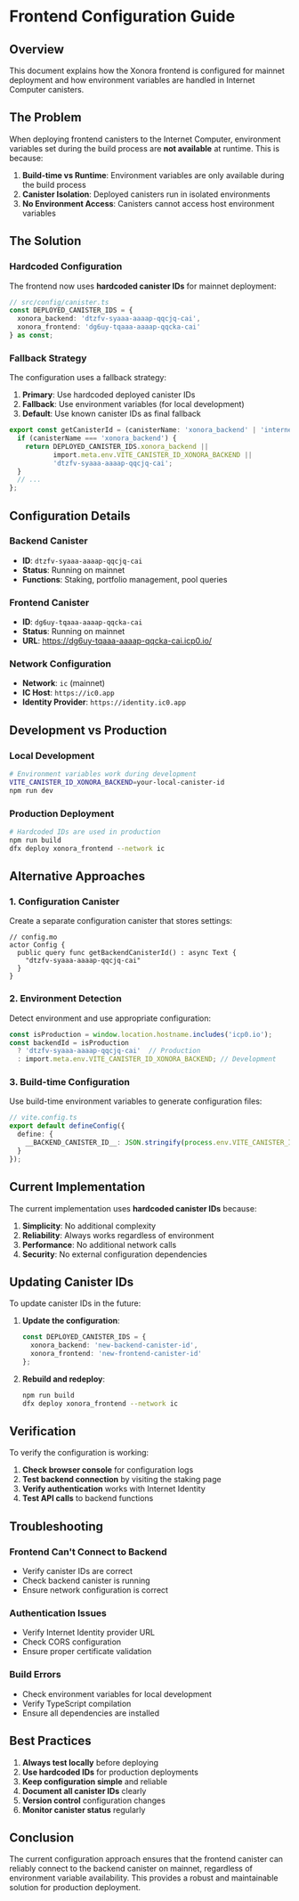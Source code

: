 # Frontend Configuration Guide

## Overview

This document explains how the Xonora frontend is configured for mainnet deployment and how environment variables are handled in Internet Computer canisters.

## The Problem

When deploying frontend canisters to the Internet Computer, environment variables set during the build process are **not available** at runtime. This is because:

1. **Build-time vs Runtime**: Environment variables are only available during the build process
2. **Canister Isolation**: Deployed canisters run in isolated environments
3. **No Environment Access**: Canisters cannot access host environment variables

## The Solution

### Hardcoded Configuration

The frontend now uses **hardcoded canister IDs** for mainnet deployment:

```typescript
// src/config/canister.ts
const DEPLOYED_CANISTER_IDS = {
  xonora_backend: 'dtzfv-syaaa-aaaap-qqcjq-cai',
  xonora_frontend: 'dg6uy-tqaaa-aaaap-qqcka-cai'
} as const;
```

### Fallback Strategy

The configuration uses a fallback strategy:

1. **Primary**: Use hardcoded deployed canister IDs
2. **Fallback**: Use environment variables (for local development)
3. **Default**: Use known canister IDs as final fallback

```typescript
export const getCanisterId = (canisterName: 'xonora_backend' | 'internet_identity'): string => {
  if (canisterName === 'xonora_backend') {
    return DEPLOYED_CANISTER_IDS.xonora_backend || 
           import.meta.env.VITE_CANISTER_ID_XONORA_BACKEND || 
           'dtzfv-syaaa-aaaap-qqcjq-cai';
  }
  // ...
};
```

## Configuration Details

### Backend Canister
- **ID**: `dtzfv-syaaa-aaaap-qqcjq-cai`
- **Status**: Running on mainnet
- **Functions**: Staking, portfolio management, pool queries

### Frontend Canister
- **ID**: `dg6uy-tqaaa-aaaap-qqcka-cai`
- **Status**: Running on mainnet
- **URL**: https://dg6uy-tqaaa-aaaap-qqcka-cai.icp0.io/

### Network Configuration
- **Network**: `ic` (mainnet)
- **IC Host**: `https://ic0.app`
- **Identity Provider**: `https://identity.ic0.app`

## Development vs Production

### Local Development
```bash
# Environment variables work during development
VITE_CANISTER_ID_XONORA_BACKEND=your-local-canister-id
npm run dev
```

### Production Deployment
```bash
# Hardcoded IDs are used in production
npm run build
dfx deploy xonora_frontend --network ic
```

## Alternative Approaches

### 1. Configuration Canister
Create a separate configuration canister that stores settings:

```motoko
// config.mo
actor Config {
  public query func getBackendCanisterId() : async Text {
    "dtzfv-syaaa-aaaap-qqcjq-cai"
  }
}
```

### 2. Environment Detection
Detect environment and use appropriate configuration:

```typescript
const isProduction = window.location.hostname.includes('icp0.io');
const backendId = isProduction 
  ? 'dtzfv-syaaa-aaaap-qqcjq-cai'  // Production
  : import.meta.env.VITE_CANISTER_ID_XONORA_BACKEND; // Development
```

### 3. Build-time Configuration
Use build-time environment variables to generate configuration files:

```typescript
// vite.config.ts
export default defineConfig({
  define: {
    __BACKEND_CANISTER_ID__: JSON.stringify(process.env.VITE_CANISTER_ID_XONORA_BACKEND)
  }
});
```

## Current Implementation

The current implementation uses **hardcoded canister IDs** because:

1. **Simplicity**: No additional complexity
2. **Reliability**: Always works regardless of environment
3. **Performance**: No additional network calls
4. **Security**: No external configuration dependencies

## Updating Canister IDs

To update canister IDs in the future:

1. **Update the configuration**:
   ```typescript
   const DEPLOYED_CANISTER_IDS = {
     xonora_backend: 'new-backend-canister-id',
     xonora_frontend: 'new-frontend-canister-id'
   };
   ```

2. **Rebuild and redeploy**:
   ```bash
   npm run build
   dfx deploy xonora_frontend --network ic
   ```

## Verification

To verify the configuration is working:

1. **Check browser console** for configuration logs
2. **Test backend connection** by visiting the staking page
3. **Verify authentication** works with Internet Identity
4. **Test API calls** to backend functions

## Troubleshooting

### Frontend Can't Connect to Backend
- Verify canister IDs are correct
- Check backend canister is running
- Ensure network configuration is correct

### Authentication Issues
- Verify Internet Identity provider URL
- Check CORS configuration
- Ensure proper certificate validation

### Build Errors
- Check environment variables for local development
- Verify TypeScript compilation
- Ensure all dependencies are installed

## Best Practices

1. **Always test locally** before deploying
2. **Use hardcoded IDs** for production deployments
3. **Keep configuration simple** and reliable
4. **Document all canister IDs** clearly
5. **Version control** configuration changes
6. **Monitor canister status** regularly

## Conclusion

The current configuration approach ensures that the frontend canister can reliably connect to the backend canister on mainnet, regardless of environment variable availability. This provides a robust and maintainable solution for production deployment.
